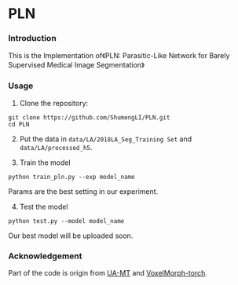 # PLN

### Introduction

This is the Implementation of《PLN: Parasitic-Like Network for Barely Supervised Medical Image Segmentation》

### Usage

1. Clone the repository:
```
git clone https://github.com/ShumengLI/PLN.git 
cd PLN
```
2. Put the data in `data/LA/2018LA_Seg_Training Set` and `data/LA/processed_h5`.

3. Train the model
```
python train_pln.py --exp model_name
```
Params are the best setting in our experiment.

4. Test the model
```
python test.py --model model_name
```
Our best model will be uploaded soon.

### Acknowledgement

Part of the code is origin from [UA-MT](https://github.com/yulequan/UA-MT) and [VoxelMorph-torch](https://github.com/zuzhiang/VoxelMorph-torch). 
